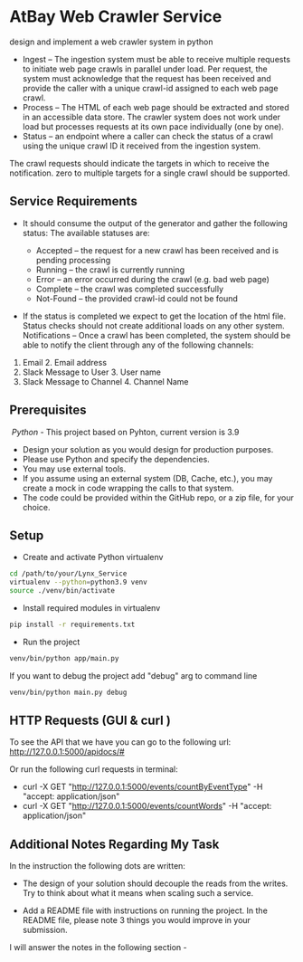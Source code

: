 # AtBay Web Crawler Service

 design and implement a web crawler system in python

* Ingest – The ingestion system must be able to receive multiple requests to initiate web
page crawls in parallel under load. Per request, the system must acknowledge that the
request has been received and provide the caller with a unique crawl-id assigned to
each web page crawl.
* Process – The HTML of each web page should be extracted and stored in an accessible
data store. The crawler system does not work under load but processes requests at its
own pace individually (one by one).
* Status – an endpoint where a caller can check the status of a crawl using the unique
crawl ID it received from the ingestion system.



The crawl requests should indicate the targets in which to receive the notification. zero
to multiple targets for a single crawl should be supported.
## Service Requirements

* It should consume the output of the generator and gather the following status:
The available statuses are:
  * Accepted – the request for a new crawl has been received and is pending
  processing
  * Running – the crawl is currently running
  * Error – an error occurred during the crawl (e.g. bad web page)
  * Complete – the crawl was completed successfully
  * Not-Found – the provided crawl-id could not be found

* If the status is completed we expect to get the location of the html file.
Status checks should not create additional loads on any other system.
Notifications – Once a crawl has been completed, the system should be able to notify
the client through any of the following channels:
1. Email 
   2. Email address
2. Slack Message to User 
   3. User name
3. Slack Message to Channel 
   4. Channel Name


## Prerequisites

⁠ ⁠*Python* - This project based on Pyhton, current version is 3.9
 
* Design your solution as you would design for production purposes.
* Please use Python and specify the dependencies.
* You may use external tools.
* If you assume using an external system (DB, Cache, etc.), you may create a mock
in code wrapping the calls to that system.
* The code could be provided within the GitHub repo, or a zip file, for your choice.

## Setup

* Create and activate Python virtualenv

```bash
cd /path/to/your/Lynx_Service
virtualenv --python=python3.9 venv
source ./venv/bin/activate
```

* Install required modules in virtualenv

```bash
pip install -r requirements.txt
```

* Run the project

```bash
venv/bin/python app/main.py 
```

If you want to debug the project add "debug" arg to command line

```bash
venv/bin/python main.py debug
```

## HTTP Requests (GUI & curl )

To see the API that we have you can go to the following url:
<br>
http://127.0.0.1:5000/apidocs/#
</br>

Or run the following curl requests in terminal:

* curl -X GET "http://127.0.0.1:5000/events/countByEventType" -H "accept: application/json"
* curl -X GET "http://127.0.0.1:5000/events/countWords" -H "accept: application/json"

## Additional Notes Regarding My Task

In the instruction the following dots are written:

* The design of your solution should decouple the reads from the writes. Try to think about
  what it means when scaling such a service.

* Add a README file with instructions on running the project. In the README file, please
  note 3 things you would improve in your submission.

I will answer the notes in the following section -

